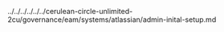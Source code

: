 ../../../../../../cerulean-circle-unlimited-2cu/governance/eam/systems/atlassian/admin-inital-setup.md